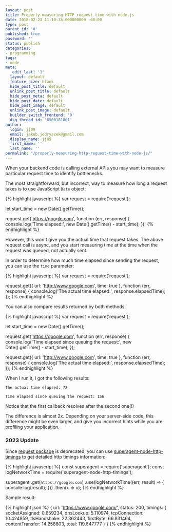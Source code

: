 ```yaml
---
layout: post
title: Properly measuring HTTP request time with node.js
date: 2018-02-23 11:10:35.000000000 -08:00
type: post
parent_id: '0'
published: true
password: ''
status: publish
categories:
- programming
tags:
- node
meta:
  _edit_last: '1'
  layout: default
  feature_size: blank
  hide_post_title: default
  unlink_post_title: default
  hide_post_meta: default
  hide_post_date: default
  hide_post_image: default
  unlink_post_image: default
  builder_switch_frontend: '0'
  dsq_thread_id: '6500181001'
author:
  login: jj09
  email: jakub.jedryszek@gmail.com
  display_name: jj09
  first_name: ''
  last_name: ''
permalink: "/properly-measuring-http-request-time-with-node-js/"
---
```

<p>When your backend code is calling external APIs you may want to measure particular request time to identify bottlenecks.</p>
<p>The most straightforward, but incorrect, way to measure how long a request takes is to use JavaScript <code>Date</code> object:</p>

{% highlight javascript %}
var request = require('request');

let start_time = new Date().getTime();

request.get('https://google.com', function (err, response) {
    console.log('Time elapsed:', new Date().getTime() - start_time);
});
{% endhighlight %}

<p>However, this won't give you the actual time that request takes. The above request call is async, and you start measuring time at the time when the request was queued, not actually sent.</p>
<p>In order to determine how much time elapsed since sending the request, you can use the <code>time</code> parameter:</p>

{% highlight javascript %}
var request = require('request');

request.get({ url: 'http://www.google.com', time: true }, function (err, response) {
    console.log('The actual time elapsed:', response.elapsedTime);
});
{% endhighlight %}

<p>You can also compare results returned by both methods:</p>

{% highlight javascript %}
var request = require('request');

let start_time = new Date().getTime();

request.get('https://google.com', function (err, response) {
    console.log('Time elapsed since queuing the request:', new Date().getTime() - start_time);
});

request.get({ url: 'http://www.google.com', time: true }, function (err, response) {
    console.log('The actual time elapsed:', response.elapsedTime);
});
{% endhighlight %}

<p>When I run it, I got the following results:</p>
<p><code>The actual time elapsed: 72<br />
Time elapsed since queuing the request: 156</code></p>
<p>Notice that the first callback resolves after the second one(!)</p>
<p>The difference is almost 2x. Depending on your server-side code, this difference might be even larger, and give you incorrect hints while you are profiling your application.</p>

<h3>2023 Update</h3>

Since [request package](https://www.npmjs.com/package/request) is deprecated, you can use [superagent-node-http-timings](https://www.npmjs.com/package/superagent-node-http-timings) to get detailed http timings information:

{% highlight javascript %}
const superagent = require('superagent');
const logNetworkTime = require('superagent-node-http-timings');

superagent
  .get(`https://google.com`)
  .use(logNetworkTime((err, result) => {
    console.log(result);
  }))
  .then(x => x);
{% endhighlight %}

Sample result:

{% highlight json %}
{
  url: 'https://www.google.com/',
  status: 200,
  timings: {
    socketAssigned: 0.659234,
    dnsLookup: 5.110974,
    tcpConnection: 10.424859,
    tlsHandshake: 22.362443,
    firstByte: 66.831464,
    contentTransfer: 14.258803,
    total: 119.647777
  }
}
{% endhighlight %}
